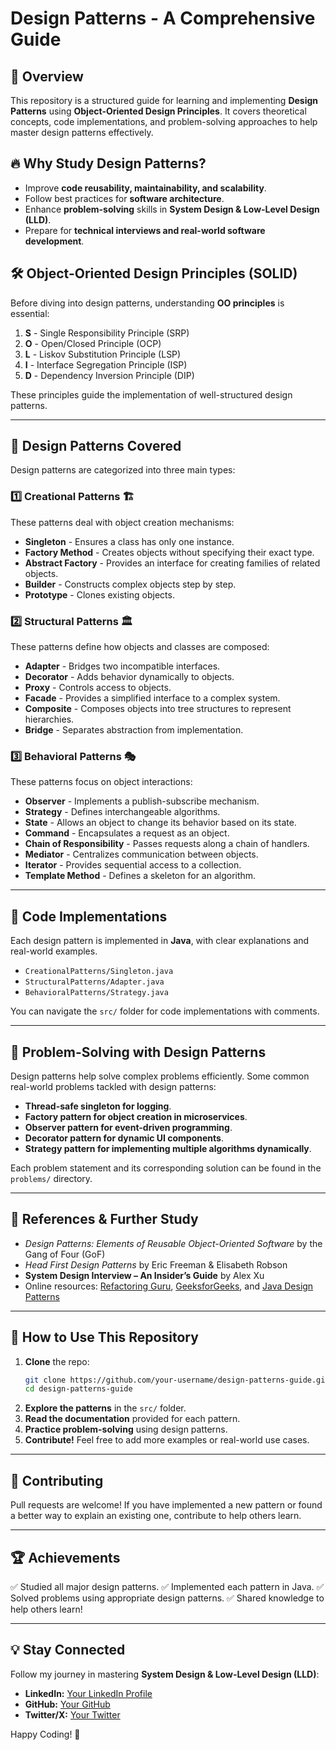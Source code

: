 # Design Patterns - A Comprehensive Guide

## 📌 Overview
This repository is a structured guide for learning and implementing **Design Patterns** using **Object-Oriented Design Principles**. It covers theoretical concepts, code implementations, and problem-solving approaches to help master design patterns effectively.

## 🔥 Why Study Design Patterns?
- Improve **code reusability, maintainability, and scalability**.
- Follow best practices for **software architecture**.
- Enhance **problem-solving** skills in **System Design & Low-Level Design (LLD)**.
- Prepare for **technical interviews and real-world software development**.

## 🛠️ Object-Oriented Design Principles (SOLID)
Before diving into design patterns, understanding **OO principles** is essential:
1. **S** - Single Responsibility Principle (SRP)
2. **O** - Open/Closed Principle (OCP)
3. **L** - Liskov Substitution Principle (LSP)
4. **I** - Interface Segregation Principle (ISP)
5. **D** - Dependency Inversion Principle (DIP)

These principles guide the implementation of well-structured design patterns.

---

## 📂 Design Patterns Covered
Design patterns are categorized into three main types:

### 1️⃣ Creational Patterns 🏗️
These patterns deal with object creation mechanisms:
- **Singleton** - Ensures a class has only one instance.
- **Factory Method** - Creates objects without specifying their exact type.
- **Abstract Factory** - Provides an interface for creating families of related objects.
- **Builder** - Constructs complex objects step by step.
- **Prototype** - Clones existing objects.

### 2️⃣ Structural Patterns 🏛️
These patterns define how objects and classes are composed:
- **Adapter** - Bridges two incompatible interfaces.
- **Decorator** - Adds behavior dynamically to objects.
- **Proxy** - Controls access to objects.
- **Facade** - Provides a simplified interface to a complex system.
- **Composite** - Composes objects into tree structures to represent hierarchies.
- **Bridge** - Separates abstraction from implementation.


### 3️⃣ Behavioral Patterns 🎭
These patterns focus on object interactions:
- **Observer** - Implements a publish-subscribe mechanism.
- **Strategy** - Defines interchangeable algorithms.
- **State** - Allows an object to change its behavior based on its state.
- **Command** - Encapsulates a request as an object.
- **Chain of Responsibility** - Passes requests along a chain of handlers.
- **Mediator** - Centralizes communication between objects.
- **Iterator** - Provides sequential access to a collection.
- **Template Method** - Defines a skeleton for an algorithm.
---

## 📜 Code Implementations
Each design pattern is implemented in **Java**, with clear explanations and real-world examples.
- `CreationalPatterns/Singleton.java`
- `StructuralPatterns/Adapter.java`
- `BehavioralPatterns/Strategy.java`

You can navigate the `src/` folder for code implementations with comments.

---

## 🚀 Problem-Solving with Design Patterns
Design patterns help solve complex problems efficiently. Some common real-world problems tackled with design patterns:
- **Thread-safe singleton for logging**.
- **Factory pattern for object creation in microservices**.
- **Observer pattern for event-driven programming**.
- **Decorator pattern for dynamic UI components**.
- **Strategy pattern for implementing multiple algorithms dynamically**.

Each problem statement and its corresponding solution can be found in the `problems/` directory.

---

## 📖 References & Further Study
- *Design Patterns: Elements of Reusable Object-Oriented Software* by the Gang of Four (GoF)
- *Head First Design Patterns* by Eric Freeman & Elisabeth Robson
- **System Design Interview – An Insider’s Guide** by Alex Xu
- Online resources: [Refactoring Guru](https://refactoring.guru/), [GeeksforGeeks](https://www.geeksforgeeks.org/), and [Java Design Patterns](https://java-design-patterns.com/)

---

## 🎯 How to Use This Repository
1. **Clone** the repo:
   ```sh
   git clone https://github.com/your-username/design-patterns-guide.git
   cd design-patterns-guide
   ```
2. **Explore the patterns** in the `src/` folder.
3. **Read the documentation** provided for each pattern.
4. **Practice problem-solving** using design patterns.
5. **Contribute!** Feel free to add more examples or real-world use cases.

---

## 🤝 Contributing
Pull requests are welcome! If you have implemented a new pattern or found a better way to explain an existing one, contribute to help others learn.

---

## 🏆 Achievements
✅ Studied all major design patterns.
✅ Implemented each pattern in Java.
✅ Solved problems using appropriate design patterns.
✅ Shared knowledge to help others learn!

---

## 💡 Stay Connected
Follow my journey in mastering **System Design & Low-Level Design (LLD)**:
- **LinkedIn:** [Your LinkedIn Profile](https://linkedin.com/in/your-profile)
- **GitHub:** [Your GitHub](https://github.com/your-username)
- **Twitter/X:** [Your Twitter](https://twitter.com/your-handle)

Happy Coding! 🚀

